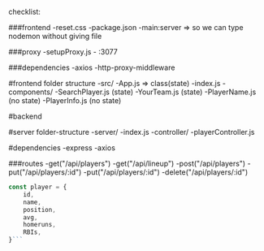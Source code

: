 checklist:

###frontend
 -reset.css
 -package.json
    -main:server => so we can type nodemon without giving file



###proxy
-setupProxy.js
    - :3077

###dependencies
-axios
-http-proxy-middleware


#frontend folder structure
-src/
    -App.js => class(state)
    -index.js
    -components/
        -SearchPlayer.js (state)
        -YourTeam.js (state)
        -PlayerName.js (no state)
        -PlayerInfo.js (no state)




#backend

#server folder-structure
-server/
    -index.js
    -controller/
        -playerController.js


#dependencies
-express
-axios

###routes
-get("/api/players")
-get("/api/lineup")
-post("/api/players")
-put("/api/players/:id")
-put("/api/players/:id")
-delete("/api/players/:id")


``` js
const player = {
    id,
    name,
    position,
    avg,
    homeruns,
    RBIs,
}```
